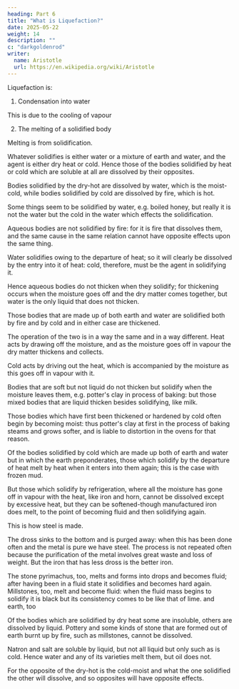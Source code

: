 ```yaml
---
heading: Part 6
title: "What is Liquefaction?"
date: 2025-05-22
weight: 14
description: ""
c: "darkgoldenrod"
writer:
  name: Aristotle 
  url: https://en.wikipedia.org/wiki/Aristotle
---
```



Liquefaction is:

1. Condensation into water

This is due to the cooling of vapour

2. The melting of a solidified body

Melting is from solidification.

Whatever solidifies is either water or a mixture of earth and water, and the agent is either dry heat or cold. Hence those of the bodies solidified by heat or cold which are soluble at all are dissolved by their opposites. 

Bodies solidified by the dry-hot are dissolved by water, which is the moist-cold, while bodies solidified by cold are dissolved by fire, which is hot. 

Some things seem to be solidified by water, e.g. boiled honey, but really it is not the water but the cold in the water which effects the solidification. 

Aqueous bodies are not solidified by fire: for it is fire that dissolves them, and the same cause in the same relation cannot have opposite effects upon the same thing.

Water solidifies owing to the departure of heat; so it will clearly be dissolved by the entry into it of heat: cold, therefore, must be the agent in solidifying it.

Hence aqueous bodies do not thicken when they solidify; for thickening occurs when the moisture goes off and the dry matter comes together, but water is the only liquid that does not thicken. 

Those bodies that are made up of both earth and water are solidified both by fire and by cold and in either case are thickened. 

The operation of the two is in a way the same and in a way different. Heat acts by drawing off the moisture, and as the moisture goes off in vapour the dry matter thickens and collects. 

Cold acts by driving out the heat, which is accompanied by the moisture as this goes off in vapour with it. 

Bodies that are soft but not liquid do not thicken but solidify when the moisture leaves them, e.g. potter's clay in process of baking: but those mixed bodies that are liquid thicken besides solidifying, like milk. 

Those bodies which have first been thickened or hardened by cold often begin by becoming moist: thus potter's clay at first in the process of baking steams and grows softer, and is liable to distortion in the ovens for that reason.

Of the bodies solidified by cold which are made up both of earth and water but in which the earth preponderates, those which solidify by the departure of heat melt by heat when it enters into them again; this is the case with frozen mud. 

But those which solidify by refrigeration, where all the moisture has gone off in vapour with the heat, like iron and horn, cannot be dissolved except by excessive heat, but they can be softened-though manufactured iron does melt, to the point of becoming fluid and then solidifying again. 

This is how steel is made. 

The dross sinks to the bottom and is purged away: when this has been done often and the metal is pure we have steel. The process is not repeated often because the purification of the metal involves great waste and loss of weight. But the iron that has less dross is the better iron. 

The stone pyrimachus, too, melts and forms into drops and becomes fluid; after having been in a fluid state it solidifies and becomes hard again. Millstones, too, melt and become fluid: when the fluid mass begins to solidify it is black but its consistency comes to be like that of lime. and earth, too

Of the bodies which are solidified by dry heat some are insoluble, others are dissolved by liquid. Pottery and some kinds of stone that are formed out of earth burnt up by fire, such as millstones, cannot be dissolved. 

Natron and salt are soluble by liquid, but not all liquid but only such as is cold. Hence water and any of its varieties melt them, but oil does not. 

For the opposite of the dry-hot is the cold-moist and what the one solidified the other will dissolve, and so opposites will have opposite effects.
